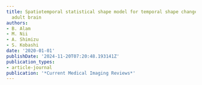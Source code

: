 ```yaml
---
title: Spatiotemporal statistical shape model for temporal shape change analysis of
  adult brain
authors:
- B. Alam
- M. Nii
- A. Shimizu
- S. Kobashi
date: '2020-01-01'
publishDate: '2024-11-20T07:20:48.193141Z'
publication_types:
- article-journal
publication: '*Current Medical Imaging Reviews*'
---
```

